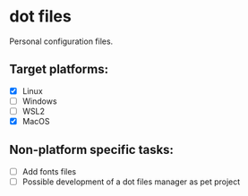 # dot files
Personal configuration files.

## Target platforms:
- [x] Linux
- [ ] Windows
- [ ] WSL2
- [x] MacOS

## Non-platform specific tasks:
- [ ] Add fonts files
- [ ] Possible development of a dot files manager as pet project
